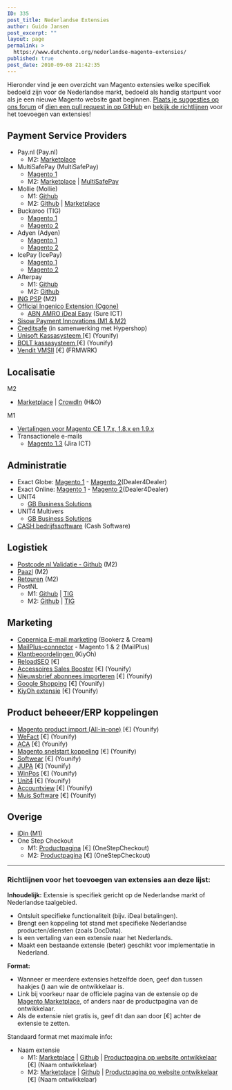 ```yaml
---
ID: 335
post_title: Nederlandse Extensies
author: Guido Jansen
post_excerpt: ""
layout: page
permalink: >
  https://www.dutchento.org/nederlandse-magento-extensies/
published: true
post_date: 2010-09-08 21:42:35
---
```

Hieronder vind je een overzicht van Magento extensies welke specifiek bedoeld zijn voor de Nederlandse markt, bedoeld als handig startpunt voor als je een nieuwe Magento website gaat beginnen. <a href="https://community.dutchento.org/c/extensions">Plaats je suggesties op ons forum</a> of <a href="https://github.com/Dutchento/dutchento.org-content/blob/master/_pages/nederlandse-magento-extensies.md">dien een pull request in op GitHub</a> en <a href="#Richtlijnen">bekijk de richtlijnen</a> voor het toevoegen van extensies!

<h2>Payment Service Providers</h2>
<ul>
<li>Pay.nl (Pay.nl)
  <ul>
    <li>M2: <a href="https://marketplace.magento.com/paynl-magento2-plugin.html">Marketplace</a></li>
  </ul>
</li>
<li>MultiSafePay (MultiSafePay)
    <ul>
     <li><a href="https://www.multisafepay.com/nl_nl/oplossingen/shop-plug-ins/detail/plugins/magento/" target="_blank" rel="noopener">Magento 1</a></li>
      <li>M2: <a href="https://marketplace.magento.com/multisafepay-magento2msp.html">Marketplace</a> | <a href="https://www.multisafepay.com/nl_nl/oplossingen/shop-plug-ins/detail/plugins/magento-2-1/">MultiSafePay</a></li>
     </li>
    </ul>
 	<li>Mollie (Mollie) 
    <ul>
      <li>M1: <a href="https://github.com/mollie/magento">Github</a></li>
      <li>M2: <a href="https://github.com/mollie/magento2">Github</a> | <a href="https://marketplace.magento.com/mollie-magento2.html">Marketplace</a></li>
    </ul>
   </li>
 	<li>Buckaroo (TIG)
<ul>
 	<li><a href="https://tig.nl/buckaroo-magento-extensie-community-edition/" target="_blank" rel="noopener">Magento 1</a></li>
 	<li><a href="https://marketplace.magento.com/tig-buckaroo.html" target="_blank" rel="noopener">Magento 2</a></li>
</ul>
</li>
 	<li>Adyen (Adyen)
   <ul>
     <li><a href="https://github.com/Adyen/adyen-magento">Magento 1</a></li>
     <li><a href="https://github.com/Adyen/adyen-magento2">Magento 2</a></li>
   </ul>
  </li>
 	<li>IcePay (IcePay)
    <ul>
      <li><a href="https://icepay.com/nl/webshop-modules/magento-advanced/">Magento 1</a></li>
      <li><a href="https://icepay.com/nl/webshop-modules/magento-2/">Magento 2</a></li>
    </ul>
  </li>
 	<li>Afterpay
  <ul>
      <li>M1: <a href="https://github.com/afterpay/afterpay-magento" target="_blank" rel="noopener">Github</a></li>
      <li>M2: <a href="https://github.com/afterpay/afterpay-magento-2" target="_blank" rel="noopener">Github</a></li>
    </ul>
  </li>
 	<li><a href="https://marketplace.magento.com/ingpsp-ing-magento2.html" target="_blank" rel="noopener">ING PSP</a> (M2)</li>
 	<li><a href="https://marketplace.magento.com/ingenico-ogone-epayments.html" target="_blank" rel="noopener">Official Ingenico Extension (Ogone)</a>
<ul>
 	<li><a href="https://marketplace.magento.com/sureict-idealeasypayment.html" target="_blank" rel="noopener">ABN AMRO iDeal Easy</a> (Sure ICT)</li>
</ul>
</li>
 	<li><a href="https://www.sisow.nl/integratie-plugin" target="_blank" rel="noopener">Sisow Payment Innovations (M1 & M2)</a></li>
 	<li><a href="http://integratie.creditsafe.nl/magento/" target="_blank" rel="noopener">Creditsafe</a> (in samenwerking met Hypershop)</li>
 	<li><a href="https://www.younify.nl/magento-extensies/koppelingen/magento-unisoft-kassasysteem-koppeling/" target="_blank" rel="noopener">Unisoft Kassasysteem </a> [€] (Younify)</li>
 	<li><a href="https://www.younify.nl/magento-extensies/koppelingen/magento-koppeling-bolt-kassasysteem/" target="_blank" rel="noopener">BOLT kassasysteem </a> [€] (Younify)</li>
 	<li><a href="https://www.frmwrk.nl/magento/vendit-webshop" target="_blank" rel="noopener">Vendit VMSII</a> [€] (FRMWRK)</li>
</ul>

<h2>Localisatie</h2>
M2
<ul>
  <li><a href="https://marketplace.magento.com/honl-magento2-nl-nl.html">Marketplace</a> | <a href="https://crowdin.com/translate/magento-2/1374/enus-nl">CrowdIn</a> (H&O)</li>
</ul>
M1
<ul>
 	<li><a href="https://www.h-o.nl/modules/ho-nl-nl" target="_blank" rel="noopener">Vertalingen voor Magento CE 1.7.x, 1.8.x en 1.9.x</a></li>
 	<li>Transactionele e-mails
<ul>
 	<li><a href="https://www.box.com/shared/libvqqmb5q" target="_blank" rel="noopener">Magento 1.3</a> (Jira ICT)</li>
</ul>
</li>
</ul>
<h2>Administratie</h2>
<ul>
 	<li>Exact Globe: <a href="https://dealer4dealer.nl/magento-1-exact-globe-koppeling/" target="_blank" rel="noopener">Magento 1</a> - <a href="https://dealer4dealer.nl/magento-2-exact-globe-koppeling/" target="_blank" rel="noopener">Magento 2</a>(Dealer4Dealer)</li>
 	<li>Exact Online: <a href="https://dealer4dealer.nl/magento1-exact-online-koppeling/" target="_blank" rel="noopener">Magento 1</a> - <a href="https://dealer4dealer.nl/magento-2-exact-online-koppeling/" target="_blank" rel="noopener">Magento 2</a>(Dealer4Dealer)</li>
 	<li>UNIT4
<ul>
 	<li><a href="http://www.gbsolutions.nl/producten/unit4-multivers-koppeling/magento/" target="_blank" rel="noopener">GB Business Solutions</a></li>
</ul>
</li>
 	<li>UNIT4 Multivers
<ul>
 	<li><a href="http://www.gbsolutions.nl/producten/unit4-multivers-koppeling/magento/" target="_blank" rel="noopener">GB Business Solutions</a></li>
</ul>
</li>
 	<li style="text-align: left;"><a href="http://www.cash.nl/" target="_blank" rel="noopener">CASH bedrijfssoftware</a> (Cash Software)</li>
</ul>
<h2>Logistiek</h2>
<ul>
    <li><a title="Magento 2 - Postcode.nl Validatie" href="https://github.com/experius/Magento-2-Module-Experius-Postcode-NL">Postcode.nl Validatie - Github</a> (M2)</li>
    <li><a href="https://github.com/Paazl/magento2-Paazl" target="_blank" rel="noopener">Paazl</a> (M2)</li>
    <li><a href="http://www.12return.nl/" target="_blank" rel="noopener">Retouren</a> (M2)</li>
    <li>PostNL
        <ul>
            <li>M1: <a href="https://github.com/tig-nl/postnl-magento1" target="_blank">Github</a> | <a href="https://tig.nl/postnl-magento-extensie-community-edition/" target="_blank">TIG</a>
            <li>M2: <a href="https://github.com/tig-nl/postnl-magento2" target="_blank">Github</a> | <a href="https://tig.nl/postnl-magento-2-extensie-community-edition/" target="_blank">TIG</a>
        </ul>
    </li>
</ul>
<h2>Marketing</h2>
<ul>
 	<li><a href="http://www.copernica.com/nl/ondersteuning/integraties/magento" target="_blank" rel="noopener">Copernica E-mail marketing</a> (Bookerz & Cream)</li>
 	<li><a href="http://www.mailplus.nl/start-met-mailplus/integratiemogelijkheden/magento?id=1281" target="_blank" rel="noopener">MailPlus-connector</a> - Magento 1 & 2 (MailPlus)</li>
 	<li><a href="https://marketplace.magento.com/interactivated-customerreview.html" target="_blank" rel="noopener">Klantbeoordelingen </a>(KiyOh)</li>
 	<li><a title="ReloadSEO" href="https://www.reloadseo.com/magento-seo-extension-reloadseo/" target="_blank" rel="noopener">ReloadSEO</a> [€]</li>
 	<li><a href="https://www.younify.nl/magento-extensies/accessoires-sales-booster/" target="_blank" rel="noopener">Accessoires Sales Booster</a> [€] (Younify)</li>
 	<li><a href="https://www.younify.nl/magento-extensies/nieuwsbrief-abonnees-importeren/" target="_blank" rel="noopener">Nieuwsbrief abonnees importeren</a> [€] (Younify)</li>
 	<li><a href="https://www.younify.nl/magento-extensies/magento-google-shopping/" target="_blank" rel="noopener">Google Shopping</a> [€] (Younify)</li>
 	<li><a href="https://www.younify.nl/magento-extensies/magento-kiyoh/" target="_blank" rel="noopener">KiyOh extensie</a> [€] (Younify)</li>
</ul>
<h2>Product beheeer/ERP koppelingen</h2>
<ul>
 	<li><a href="https://www.younify.nl/magento-extensies/magento-product-import/" target="_blank" rel="noopener">Magento product import (All-in-one)</a> [€] (Younify)</li>
 	<li><a href="https://www.younify.nl/magento-extensies/magento-wefact/" target="_blank" rel="noopener">WeFact</a> [€] (Younify)</li>
 	<li><a href="https://www.younify.nl/magento-extensies/koppelingen/aca-magento-webshop/" target="_blank" rel="noopener">ACA</a> [€] (Younify)</li>
 	<li><a href="https://www.younify.nl/magento-extensies/koppelingen/magento-snelstart-koppeling/" target="_blank" rel="noopener">Magento snelstart koppeling</a> [€] (Younify)</li>
 	<li><a href="https://www.younify.nl/magento-extensies/koppelingen/magento-softwear-koppeling/" target="_blank" rel="noopener">Softwear</a> [€] (Younify)</li>
 	<li><a href="https://www.younify.nl/magento-extensies/koppelingen/magento-jupa-koppeling/" target="_blank" rel="noopener">JUPA</a> [€] (Younify)</li>
 	<li><a href="https://www.younify.nl/magento-extensies/koppelingen/magento-winpos/" target="_blank" rel="noopener">WinPos</a> [€] (Younify)</li>
 	<li><a href="https://www.younify.nl/magento-extensies/koppelingen/magento-unit4-koppeling/" target="_blank" rel="noopener">Unit4</a> [€] (Younify)</li>
 	<li><a href="https://www.younify.nl/magento-extensies/koppelingen/magento-accountview-koppeling/" target="_blank" rel="noopener">Accountview</a> [€] (Younify)</li>
 	<li><a href="https://www.younify.nl/magento-extensies/koppelingen/magento-muis-software-koppeling/" target="_blank" rel="noopener">Muis Software</a> [€] (Younify)</li>
</ul>
<h2>Overige</h2>
 <ul>
 <li><a href="https://marketplace.magento.com/epartment-official-idin-magento-extension.html" target="_blank" rel="noopener">iDin (M1)</a></li>
  <li>One Step Checkout
    <ul>
      <li>M1: <a href="https://www.onestepcheckout.com/magento-1/" target="_blank" rel="noopener">Productpagina</a> [€] (OneStepCheckout)</li>
      <li>M2: <a href="https://www.onestepcheckout.com/magento-2/" target="_blank" rel="noopener">Productpagina</a> [€] (OneStepCheckout)</li>
    </ul>
  </li>
</ul>
<hr />
<a name="Richtlijnen"></a><h3>Richtlijnen voor het toevoegen van extensies aan deze lijst:</h3>
<strong>Inhoudelijk:</strong>
Extensie is specifiek gericht op de Nederlandse markt of Nederlandse taalgebied.
    <ul>
   	 <li>Ontsluit specifieke functionaliteit (bijv. iDeal betalingen).</li>
 	   <li>Brengt een koppeling tot stand met specifieke Nederlandse producten/diensten (zoals DocData).</li>
      <li>Is een vertaling van een extensie naar het Nederlands.</li>
      <li>Maakt een bestaande extensie (beter) geschikt voor implementatie in Nederland.</li>
    </ul>
<strong>Format: </strong>
<ul>
<li>Wanneer er meerdere extensies hetzelfde doen, geef dan tussen haakjes () aan wie de ontwikkelaar is.</li>
  <li>Link bij voorkeur naar de officiele pagina van de extensie op de <a href="https://marketplace.magento.com">Magento Marketplace</a>, of anders naar de productpagina van de ontwikkelaar.</li>
  <li>Als de extensie niet gratis is, geef dit dan aan door [€] achter de extensie te zetten.</li>
  </li>
</ul>
Standaard format met maximale info:
<ul>
  <li>Naam extensie
    <ul>
      <li>M1: <a href="" target="_blank" rel="noopener">Marketplace</a> | <a href="" target="_blank" rel="noopener">Github</a> | <a href="" target="_blank" rel="noopener">Productpagina op website ontwikkelaar</a> [€] (Naam ontwikkelaar)</li>
      <li>M2: <a href="" target="_blank" rel="noopener">Marketplace</a> | <a href="" target="_blank" rel="noopener">Github</a> | <a href="" target="_blank" rel="noopener">Productpagina op website ontwikkelaar</a> [€] (Naam ontwikkelaar)</li>
    </ul>
  </li>
</ul>
